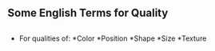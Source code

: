 ## Some English Terms for Quality <h2>

* For qualities of:
  *Color
  *Position
  *Shape
  *Size
  *Texture
